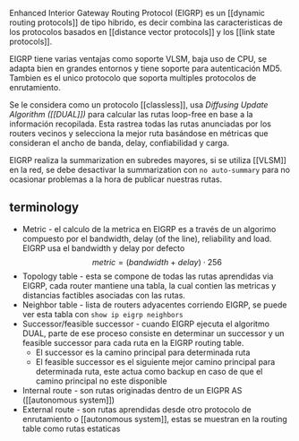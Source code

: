 Enhanced Interior Gateway Routing Protocol (EIGRP) es un [[dynamic routing protocols]] de tipo hibrido, es decir combina las caracteristicas de los protocolos basados en [[distance vector protocols]] y los [[link state protocols]]. 

EIGRP tiene varias ventajas como soporte VLSM, baja uso de CPU, se adapta bien en grandes entornos y tiene soporte para autenticación MD5. Tambien es el unico protocolo que soporta multiples protocolos de enrutamiento. 

Se le considera como un protocolo [[classless]], usa _Diffusing Update Algorithm ([[DUAL]])_ para calcular las rutas loop-free en base a la información recopilada. Esta rastrea todas las rutas anunciadas por los routers vecinos y selecciona la mejor ruta basándose en métricas que consideran el ancho de banda, delay, confiabilidad y carga. 

EIGRP realiza la summarization en subredes mayores, si se utiliza [[VLSM]] en la red, se debe desactivar la summarization con `no auto-summary` para no ocasionar problemas a la hora de publicar nuestras rutas.

## terminology
- Metric - el calculo de la metrica en EIGRP es a través de un algorimo compuesto por el bandwidth, delay (of the line), reliability and load. EIGRP usa el bandwidth y delay por defecto $$metric=(bandwidth\ +\ delay) \cdot 256$$
- Topology table - esta se compone de todas las rutas aprendidas via EIGRP, cada router mantiene una tabla, la cual contien las metricas y distancias factibles asociadas con las rutas. 
- Neighbor table - lista de routers adyacentes corriendo EIGRP, se puede ver esta tabla con `show ip eigrp neighbors`
- Successor/feasible successor - cuando EIGRP ejecuta el algoritmo DUAL, parte de ese proceso consiste en determinar un successor y un feasible successor para cada ruta en la EIGRP routing table. 
	- El successor es la camino principal para determinada ruta 
	- El feasible successor es el siguiente mejor camino principal para determinada ruta, este actua como backup en caso de que el camino principal no este disponible 
- Internal route - son rutas originadas dentro de un EIGPR AS ([[autonomous system]])
- External route - son rutas aprendidas desde otro protocolo de enrutamiento o [[autonomous system]], estas se muestran en la routing table como rutas estaticas